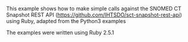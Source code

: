 This example shows how to make simple calls against the SNOMED CT Snapshot REST API (https://github.com/IHTSDO/sct-snapshot-rest-api) using Ruby, adapted from the Python3 examples

The examples were written using Ruby 2.5.1
